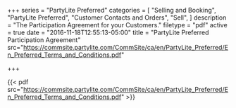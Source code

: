 +++
series = "PartyLite Preferred"
categories = [
  "Selling and Booking",
  "PartyLite Preferred",
  "Customer Contacts and Orders",
  "Sell",
]
description = "The Participation Agreement for your Customers."
filetype = "pdf"
active = true
date = "2016-11-18T12:55:13-05:00"
title = "PartyLite Preferred Participation Agreement"
src="https://commsite.partylite.com/CommSite/ca/en/PartyLite_Preferred/En_Preferred_Terms_and_Conditions.pdf"

+++

{{< pdf src="https://commsite.partylite.com/CommSite/ca/en/PartyLite_Preferred/En_Preferred_Terms_and_Conditions.pdf" >}}
